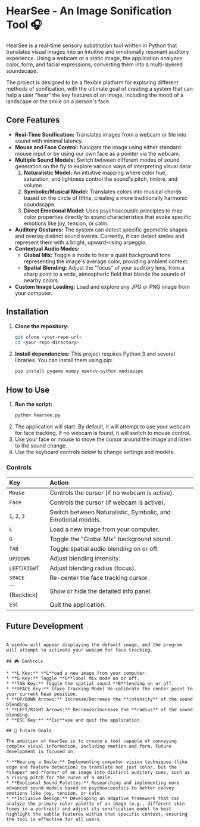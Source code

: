 # HearSee - An Image Sonification Tool 🎧

HearSee is a real-time sensory substitution tool written in Python that translates visual images into an intuitive and emotionally resonant auditory experience. Using a webcam or a static image, the application analyzes color, form, and facial expressions, converting them into a multi-layered soundscape.

The project is designed to be a flexible platform for exploring different methods of sonification, with the ultimate goal of creating a system that can help a user "hear" the key features of an image, including the mood of a landscape or the smile on a person's face.

## Core Features

* **Real-Time Sonification:** Translates images from a webcam or file into sound with minimal latency.
* **Mouse and Face Control:** Navigate the image using either standard mouse input or by using our own face as a pointer via the webcam.
* **Multiple Sound Models:** Switch between different modes of sound generation on the fly to explore various ways of interpreting visual data:
    1.  **Naturalistic Model:** An intuitive mapping where color hue, saturation, and lightness control the sound's pitch, timbre, and volume.
    2.  **Symbolic/Musical Model:** Translates colors into musical chords based on the circle of fifths, creating a more traditionally harmonic soundscape.
    3.  **Direct Emotional Model:** Uses psychoacoustic principles to map color properties directly to sound characteristics that evoke specific emotions like joy, tension, or calm.
* **Auditory Gestures:** The system can detect specific geometric shapes and overlay distinct sound events. Currently, it can detect smiles and represent them with a bright, upward-rising arpeggio.
* **Contextual Audio Modes:**
    * **Global Mix:** Toggle a mode to hear a quiet background tone representing the image's average color, providing ambient context.
    * **Spatial Blending:** Adjust the "focus" of your auditory lens, from a sharp point to a wide, atmospheric field that blends the sounds of nearby colors.
* **Custom Image Loading:** Load and explore any JPG or PNG image from your computer.

## Installation

1.  **Clone the repository:**
    ```bash
    git clone <your-repo-url>
    cd <your-repo-directory>
    ```
2.  **Install dependencies:** This project requires Python 3 and several libraries. You can install them using pip:
    ```bash
    pip install pygame numpy opencv-python mediapipe
    ```

## How to Use

1.  **Run the script:**
    ```bash
    python hearsee.py
    ```
2.  The application will start. By default, it will attempt to use your webcam for face tracking. If no webcam is found, it will switch to mouse control.
3.  Use your face or mouse to move the cursor around the image and listen to the sound change.
4.  Use the keyboard controls below to change settings and models.

### Controls

| Key           | Action                                                    |
| :------------ | :-------------------------------------------------------- |
| `Mouse`       | Controls the cursor (if no webcam is active).             |
| `Face`        | Controls the cursor (if webcam is active).                |
| `1`, `2`, `3` | Switch between Naturalistic, Symbolic, and Emotional models. |
| `L`           | Load a new image from your computer.                      |
| `G`           | Toggle the "Global Mix" background sound.                 |
| `TAB`         | Toggle spatial audio blending on or off.                  |
| `UP`/`DOWN`   | Adjust blending intensity.                                |
| `LEFT`/`RIGHT`| Adjust blending radius (focus).                           |
| `SPACE`       | Re-center the face tracking cursor.                       |
| `\`` (Backtick) | Show or hide the detailed info panel.                     |
| `ESC`         | Quit the application.                                     |


## Future Development

```

A window will appear displaying the default image, and the program will attempt to activate your webcam for face tracking.

## 🎮 Controls

* **L Key:** **L**oad a new image from your computer.
* **G Key:** Toggle **G**lobal Mix mode on or off.
* **TAB Key:** Toggle the spatial sound **B**lending on or off.
* **SPACE Key:** (Face Tracking Mode) Re-calibrate the center point to your current head position.
* **UP/DOWN Arrows:** Increase/Decrease the **intensity** of the sound blending.
* **LEFT/RIGHT Arrows:** Decrease/Increase the **radius** of the sound blending.
* **ESC Key:** **Esc**ape and quit the application.

## 🔮 Future Goals

The ambition of HearSee is to create a tool capable of conveying complex visual information, including emotion and form. Future development is focused on:

* **Hearing a Smile:** Implementing computer vision techniques (like edge and feature detection) to translate not just color, but the *shapes* and *forms* of an image into distinct auditory cues, such as a rising pitch for the curve of a smile.
* **Emotional Sound Palettes:** Researching and implementing more advanced sound models based on psychoacoustics to better convey emotions like joy, tension, or calm.
* **Inclusive Design:** Developing an adaptive framework that can analyze the primary color palette of an image (e.g., different skin tones in a portrait) and adjust its sonification model to best highlight the subtle features within that specific context, ensuring the tool is effective for all users.
